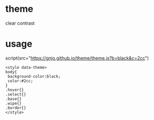 # theme
clear contrast 
# usage
script(src="https://gnjo.github.io/theme/theme.js?b=black&c=2cc")
```create style
<style data-theme>
body{
 background-color:black;
 color:#2cc;
}
.hover{}
.select{}
.base{}
.wipe{}
.border{}
</style>
```
